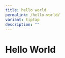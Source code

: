 ```yaml
---
title: hello world
permalink: /hello-world/
variant: tiptap
description: ""
---
```

<h1>Hello World</h1>
<p></p>